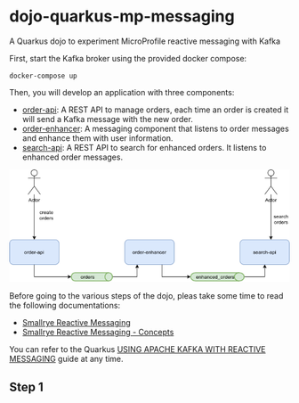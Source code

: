 # dojo-quarkus-mp-messaging
A Quarkus dojo to experiment MicroProfile reactive messaging with Kafka

First, start the Kafka broker using the provided docker compose: 

```
docker-compose up
```

Then, you will develop an application with three components:

- [order-api](order-api): A REST API to manage orders, each time an order is created it will send a Kafka message with the new order.
- [order-enhancer](order-enhancer): A messaging component that listens to order messages and enhance them with user information.
- [search-api](search-api): A REST API to search for enhanced orders. It listens to enhanced order messages.

![Application schema](dojo-quarkus-messaging.png)

Before going to the various steps of the dojo, pleas take some time to read the following documentations:

- [Smallrye Reactive Messaging](https://smallrye.io/smallrye-reactive-messaging/smallrye-reactive-messaging/2.5/index.html)
- [Smallrye Reactive Messaging - Concepts](https://smallrye.io/smallrye-reactive-messaging/smallrye-reactive-messaging/2.5/concepts.html)

You can refer to the Quarkus [USING APACHE KAFKA WITH REACTIVE MESSAGING](https://quarkus.io/guides/kafka) guide at any time.

## Step 1

